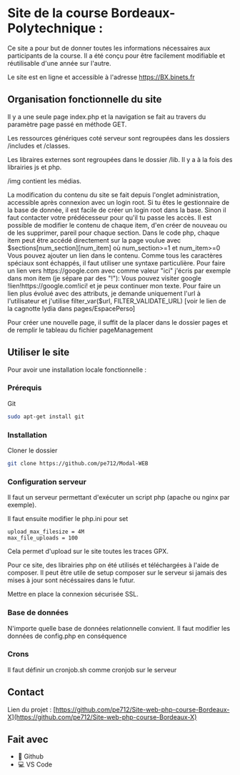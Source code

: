 # Site de la course Bordeaux-Polytechnique : 
Ce site a pour but de donner toutes les informations nécessaires aux participants de la course. Il a été conçu pour être facilement modifiable et réutilisable d'une année sur l'autre.

Le site est en ligne et accessible à l'adresse https://BX.binets.fr

## Organisation fonctionnelle du site
Il y a une seule page index.php et la navigation se fait au travers du paramètre page passé en méthode GET.

Les ressources génériques coté serveur sont regroupées dans les dossiers /includes et /classes.

Les libraires externes sont regroupées dans le dossier /lib. Il y a à la fois des librairies js et php. 

/img contient les médias.

La modification du contenu du site se fait depuis l'onglet administration, accessible après connexion avec un login root. Si tu êtes le gestionnaire de la base de donnée, il est facile de créer un login root dans la base. Sinon il faut contacter votre prédécesseur pour qu'il tu passe les accès.
Il est possible de modifier le contenu de chaque item, d'en créer de nouveau ou de les supprimer, pareil pour chaque section. Dans le code php, chaque item peut être accédé directement sur la page voulue avec $sections[num_section][num_item] où num_section>=1 et num_item>=0
Vous pouvez ajouter un lien dans le contenu. Comme tous les caractères spéciaux sont échappés, il faut utiliser une syntaxe particulière. Pour faire un lien vers https://google.com avec comme valeur "ici" j'écris par exemple dans mon item (je sépare par des "!"):
Vous pouvez visiter google !lien!https://google.com!ici! et je peux continuer mon texte.
Pour faire un lien plus évolué avec des attributs, je demande uniquement l'url à l'utilisateur et j'utilise filter_var($url, FILTER_VALIDATE_URL) [voir le lien de la cagnotte lydia dans pages/EspacePerso]

Pour créer une nouvelle page, il suffit de la placer dans le dossier pages et de remplir le tableau du fichier pageManagement


## Utiliser le site

Pour avoir une installation locale fonctionnelle :

### Prérequis

Git
```sh
sudo apt-get install git
```

### Installation
 
Cloner le dossier
```sh
git clone https://github.com/pe712/Modal-WEB
```


### Configuration serveur
Il faut un serveur permettant d'exécuter un script php (apache ou nginx par exemple).

Il faut ensuite modifier le php.ini pour set 

    upload_max_filesize = 4M 
    max_file_uploads = 100

Cela permet d'upload sur le site toutes les traces GPX.

Pour ce site, des librairies php on été utilisés et téléchargées à l'aide de composer. Il peut être utile de setup composer sur le serveur si jamais des mises à jour sont nécéssaires dans le futur.

Mettre en place la connexion sécurisée SSL.

### Base de données
N'importe quelle base de données relationnelle convient. Il faut modifier les données de config.php en conséquence

### Crons
Il faut définir un cronjob.sh comme cronjob sur le serveur

## Contact

Lien du projet : [https://github.com/pe712/Site-web-php-course-Bordeaux-X](https://github.com/pe712/Site-web-php-course-Bordeaux-X)


## Fait avec

* 🐙 Github
* 💻 VS Code

